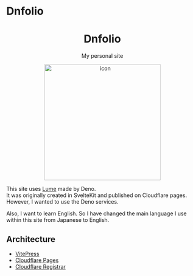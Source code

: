 # Dnfolio

<div align="center">
    <h1>Dnfolio</h1>
    <p>My personal site</p>
    <img width="305" alt="icon" src="https://github.com/user-attachments/assets/ab8b4125-3747-45b1-9511-c84e589a0a62">
</div>

This site uses [Lume](https://lume.land) made by Deno.\
It was originally created in SvelteKit and published on Cloudflare pages.
However, I wanted to use the Deno services.

Also, I want to learn English. So I have changed the main language I use within
this site from Japanese to English.

## Architecture

- [VitePress](https://https://vitepress.dev)
- [Cloudflare Pages](https://www.cloudflare.com/developer-platform/products/pages)
- [Cloudflare Registrar](https://www.cloudflare.com/products/registrar/)
